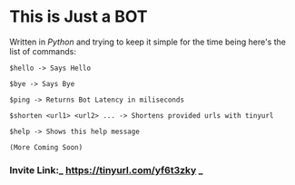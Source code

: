 # This is Just a **BOT**
Written in _Python_ and trying to keep it simple for the time being here's the list of commands:

```
$hello -> Says Hello

$bye -> Says Bye

$ping -> Returns Bot Latency in miliseconds

$shorten <url1> <url2> ... -> Shortens provided urls with tinyurl

$help -> Shows this help message

(More Coming Soon)
```
### **Invite Link**:_ https://tinyurl.com/yf6t3zky _
